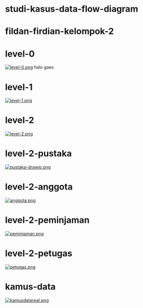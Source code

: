 # studi-kasus-data-flow-diagram 

# fildan-firdian-kelompok-2

# level-0
[![level-0.png](https://i.postimg.cc/Qx470TH8/level-0.png)](https://postimg.cc/9r9zfzdK)
halo gaes
# level-1
[![level-1.png](https://i.postimg.cc/x190Jx0q/level-1.png)](https://postimg.cc/SJt0HGYp)
# level-2
[![level-2.png](https://i.postimg.cc/rwpwZn73/level-2.png)](https://postimg.cc/QHRDHb8J)
# level-2-pustaka
[![pustaka-drawio.png](https://i.postimg.cc/MpJnsmz8/pustaka-drawio.png)](https://postimg.cc/D85f0sWC)
# level-2-anggota
[![anggota.png](https://i.postimg.cc/DyHMRmNh/anggota.png)](https://postimg.cc/Whm8kpjY)
# level-2-peminjaman
[![peminjaman.png](https://i.postimg.cc/zXsx06LX/peminjaman.png)](https://postimg.cc/kByN5jFk)
# level-2-petugas
[![petugas.png](https://i.postimg.cc/fbp7R0xW/petugas.png)](https://postimg.cc/Ny82NFJZ)
# kamus-data
[![kamusdatareal.png](https://i.postimg.cc/FsLMrj3z/kamusdatareal.png)](https://postimg.cc/TpT7Q5kv)